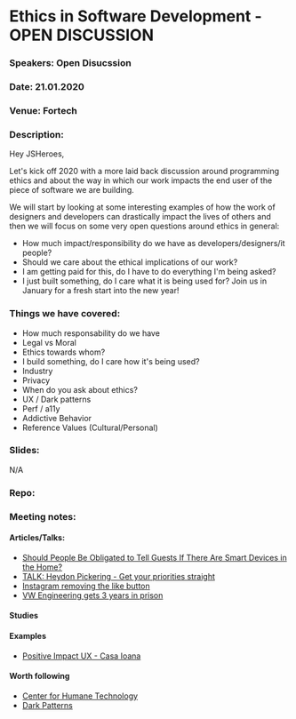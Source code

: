 # Ethics in Software Development - OPEN DISCUSSION

### Speakers: Open Disucssion
### Date: 21.01.2020
### Venue: Fortech
### Description:

Hey JSHeroes,

Let's kick off 2020 with a more laid back discussion around programming ethics and about the way in which our work impacts the end user of the piece of software we are building.

We will start by looking at some interesting examples of how the work of designers and developers can drastically impact the lives of others and then we will focus on some very open questions around ethics in general:
- How much impact/responsibility do we have as developers/designers/it people?
- Should we care about the ethical implications of our work?
- I am getting paid for this, do I have to do everything I'm being asked?
- I just built something, do I care what it is being used for?
Join us in January for a fresh start into the new year!


### Things we have covered:
- How much responsability do we have
- Legal vs Moral
- Ethics towards whom?
- I build something, do I care how it's being used?
- Industry
- Privacy
- When do you ask about ethics?
- UX / Dark patterns
- Perf / a11y
- Addictive Behavior
- Reference Values (Cultural/Personal)


### Slides:
N/A

### Repo:

### Meeting notes:
#### Articles/Talks:
- [Should People Be Obligated to Tell Guests If There Are Smart Devices in the Home?](https://www.maketecheasier.com/should-people-tell-guests-smart-devices-home)
- [TALK: Heydon Pickering - Get your priorities straight](https://www.youtube.com/watch?v=ediHVy0869c)
- [Instagram removing the like button](https://www.businessinsider.com/instagram-removing-likes-what-it-will-look-like-2019-11)
- [VW Engineering gets 3 years in prison](https://www.theregister.co.uk/2017/08/25/vw_engineer_gets_3yrs_for_emissionbusting_sw/)

#### Studies

#### Examples
- [Positive Impact UX - Casa Ioana](http://casaioana.org/en/)

#### Worth following
- [Center for Humane Technology](https://humanetech.com/)
- [Dark Patterns](https://www.darkpatterns.org/)

